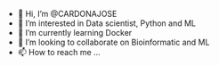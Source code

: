 - 👋 Hi, I’m @CARDONAJOSE
- 👀 I’m interested in Data scientist, Python and ML
- 🌱 I’m currently learning Docker 
- 💞️ I’m looking to collaborate on Bioinformatic and ML
- 📫 How to reach me ...

<!---
CARDONAJOSE/CARDONAJOSE is a ✨ special ✨ repository because its `README.md` (this file) appears on your GitHub profile.
You can click the Preview link to take a look at your changes.
--->
